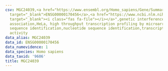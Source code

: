 ```yaml
---
csv: MGC24039,<a href="https://www.ensembl.org/Homo_sapiens/Gene/Summary?db=core;g=ENSG00000170456"
  target="_blank">ENSG00000170456</a>,<a href="https://www.ncbi.nlm.nih.gov/pubmed/17216044"
  target="_blank"><i class="fas fa-file"></i></a>",genetic interference,functional
  association,HeLa, high throughput transcription profiling by microarray,nucleotide
  sequence identification,nucleotide sequence identification,transcriptional regulation,down-regulates
  activity
data_alias: MGC24039
data_id: ENSG00000170456
data_numevidence: 1
data_species: Homo sapiens
data_taxid: '9606'
title: MGC24039
---
```

